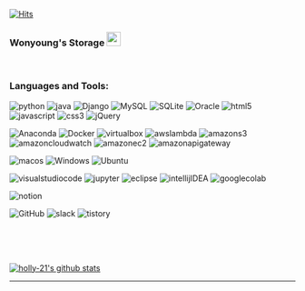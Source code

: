 [![Hits](https://hits.seeyoufarm.com/api/count/incr/badge.svg?url=https%3A%2F%2Fgithub.com%2Fholly-21%2Fhit-counter&count_bg=%233DC841&title_bg=%23555555&icon=&icon_color=%23E7E7E7&title=hits&edge_flat=false)](https://hits.seeyoufarm.com)



### Wonyoung's Storage <a href="https://github.com/holly-21"><img src="https://media.giphy.com/media/hvRJCLFzcasrR4ia7z/giphy.gif" width="25px"></a>

<!-- ## I'm a student, and a software engineer!
- 🌱 I'm currently woking on a [TEAMLAB](https://www.notion.so/TEAMLAB-d690ca4b3f4d44449520ed21e9b51739)!
- 🙃 I'm currently learning everything!
- 👥 I'm looking to collaborate with other content creators.
<br/>

### Connect with me:
[![Notion Badge](http://img.shields.io/badge/-PORTFOLIO-F6F6F6?style=flat-square&logo=notion&logoColor=black&link=https://crystalline-telescope-3c1.notion.site/Wonyoung-Park-662a88460461455e8063b684c7957a61)](링크)
[![GitHub Badge](http://img.shields.io/badge/-GitHub%20CV-000000?style=flat-square&logo=github&link=https://holly-21.github.io/)](https://holly-21.github.io/)
-->
<br/>

### Languages and Tools:
![python](https://img.shields.io/badge/python-ffffff?style=for-the-badge&logo=python)
![java](https://img.shields.io/badge/Java-ED8B00?style=for-the-badge&logo=openjdk&logoColor=white)
![Django](https://img.shields.io/badge/Django-092E20?style=for-the-badge&logo=Django)
![MySQL](https://img.shields.io/badge/MySQL-4479A1?style=for-the-badge&logo=MySQL&logoColor=white)
![SQLite](https://img.shields.io/badge/SQLite-003B57?style=for-the-badge&logo=sqlite)
![Oracle](https://img.shields.io/badge/Oracle-F80000?style=for-the-badge&logo=Oracle&logoColor=white)
![html5](https://img.shields.io/badge/html5-E34F26?style=for-the-badge&logo=html5&logoColor=white)
![javascript](https://img.shields.io/badge/javascript-F7DF1E?style=for-the-badge&logo=javascript&logoColor=white)
![css3](https://img.shields.io/badge/css3-1572B6?style=for-the-badge&logo=css3)
![jQuery](https://img.shields.io/badge/jQuery-0769AD?style=for-the-badge&logo=jQuery)

<!--
![Vue.js](https://img.shields.io/badge/Vue.js-4FC08D?style=for-the-badge&logo=Vue.js&logoColor=white)
![Node.js](https://img.shields.io/badge/Node.js-ffffff?style=for-the-badge&logo=Node.js)
![express](https://img.shields.io/badge/express-000000?style=for-the-badge&logo=express&logoColor=white)
![C++](https://img.shields.io/badge/C++-00599C?style=for-the-badge&logo=C++)
![mongodb](https://img.shields.io/badge/mongodb-ffffff?style=for-the-badge&logo=mongodb)
-->

![Anaconda](https://img.shields.io/badge/Anaconda-ffffff?style=for-the-badge&logo=Anaconda)
![Docker](https://img.shields.io/badge/Docker-2496ED?style=for-the-badge&logo=Docker&logoColor=white)
![virtualbox](https://img.shields.io/badge/virtualbox-183A61?style=for-the-badge&logo=virtualbox)
![awslambda](https://img.shields.io/badge/awslambda-FF9900?style=for-the-badge&logo=awslambda&logoColor=white)
![amazons3](https://img.shields.io/badge/amazons3-569A31?style=for-the-badge&logo=amazons3&logoColor=white)
![amazoncloudwatch](https://img.shields.io/badge/amazoncloudwatch-FF4F8B?style=for-the-badge&logo=amazoncloudwatch&logoColor=white)
![amazonec2](https://img.shields.io/badge/amazonec2-FF9900?style=for-the-badge&logo=amazonec2&logoColor=white)
![amazonapigateway](https://img.shields.io/badge/amazonapigateway-FF4F8B?style=for-the-badge&logo=amazonapigateway&logoColor=white)

![macos](https://img.shields.io/badge/macos-000000?style=for-the-badge&logo=macos)
![Windows](https://img.shields.io/badge/Windows-0078D6?style=for-the-badge&logo=Windows)
![Ubuntu](https://img.shields.io/badge/Ubuntu-ffffff?style=for-the-badge&logo=Ubuntu)

![visualstudiocode](https://img.shields.io/badge/visualstudiocode-007ACC?style=for-the-badge&logo=visualstudiocode)
![jupyter](https://img.shields.io/badge/jupyter-ffffff?style=for-the-badge&logo=jupyter)
![eclipse](https://img.shields.io/badge/Eclipse-FE7A16.svg?style=for-the-badge&logo=Eclipse&logoColor=white)
![intellijIDEA](https://img.shields.io/badge/IntelliJIDEA-000000.svg?style=for-the-badge&logo=intellij-idea&logoColor=white)
![googlecolab](https://img.shields.io/badge/googlecolab-ffffff?style=for-the-badge&logo=googlecolab)

![notion](https://img.shields.io/badge/notion-000000?style=for-the-badge&logo=notion)
<!--![Git](https://img.shields.io/badge/Git-F05032?style=for-the-badge&logo=Git&logoColor=white)-->
![GitHub](https://img.shields.io/badge/GitHub-181717?style=for-the-badge&logo=GitHub)
![slack](https://img.shields.io/badge/slack-4A154B?style=for-the-badge&logo=slack)
![tistory](https://img.shields.io/badge/tistory-000000?style=for-the-badge&logo=tistory)

<br/>
<br/>
<br/>

[![holly-21's github stats](https://github-readme-stats.vercel.app/api?username=holly-21)](https://github.com/anuraghazra/github-readme-stats)

<hr>
